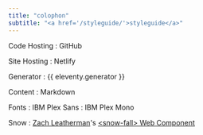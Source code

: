 ```yaml
---
title: "colophon"
subtitle: "<a href='/styleguide/'>styleguide</a>"
---
```


Code Hosting
: GitHub

Site Hosting
: Netlify

Generator
: {{ eleventy.generator }}

Content
: Markdown

Fonts
: IBM Plex Sans
: IBM Plex Mono

Snow
: [Zach Leatherman](https://www.zachleat.com/)'s [\<snow-fall\> Web Component](https://www.zachleat.com/web/snow-fall/)
